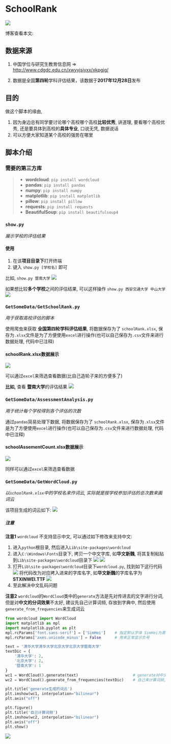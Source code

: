 # SchoolRank
![](images/wordcloud.jpg)

博客查看本文: [](https://vonsdite.cn/92d0ece7.html)

## 数据来源
1. 中国学位与研究生教育信息网 => http://www.cdgdc.edu.cn/xwyyjsjyxx/xkpgjg/

2. 数据是全国**第四轮**学科评估结果，该数据于**2017年12月28日**发布

## 目的
做这个脚本的缘由, 
1. 因为身边总有同学要讨论哪个高校哪个高校**比较优秀**, 讲道理, 要看哪个高校优秀, 还是要具体到高校的**具体专业**, 口说无凭, 数据说话
2. 可以方便大家知道某个高校的强势在哪里

## 脚本介绍

### 需要的第三方库
> - **wordcloud**: `pip install wordcloud`
> - **pandas**: `pip install pandas`
> - **numpy**: `pip install numpy`
> - **matplotlib**: `pip install matplotlib`
> - **pillow**: `pip install pillow`
> - **requests**: `pip install requests`
> - **BeautifulSoup**: `pip install beautifulsoup4`

### `show.py`
_展示学校的评估结果_

#### 使用
1. 在该**项目目录下**打开终端
2. 键入 `show.py [学校名]` 即可

比如, 
`show.py 暨南大学`
![](README_IMAGES/2018-12-31-11-19-46.png)

如果想比较**多个学校**之间的评估结果, 可以这样操作
`show.py 西安交通大学 中山大学`
![](README_IMAGES/2018-12-31-11-22-42.png)


### `GetSomeData/GetSchoolRank.py`
_用于获取高校评估的脚本_

使用爬虫来获取 **全国第四轮学科评估结果**, 将数据保存为了 `schoolRank.xlsx`, 保存为`.xlsx`文件是为了方便使用`excel`进行操作(也可以自己保存为`.csv`文件来进行数据处理, 代码中已注释)


#### schoolRank.xlsx数据展示
![](README_IMAGES/2018-12-31-00-05-18.png)

可以通过`excel`来筛选查看数据(比自己造轮子来的方便多了)

**比如,** 查看 **暨南大学**的评估结果
![](README_IMAGES/2018-12-31-00-07-46.png)

### `GetSomeData/AssessmentAnalysis.py`
_用于统计每个学校得到各个评估的次数_

通过`pandas`简易处理下数据, 将数据保存为了 `schoolRank.xlsx`, 保存为`.xlsx`文件是为了方便使用`excel`进行操作(也可以自己保存为`.csv`文件来进行数据处理, 代码中已注释)


#### schoolAssementCount.xlsx数据展示
![](README_IMAGES/2018-12-31-10-52-25.png)

同样可以通过`excel`来筛选查看数据

### `GetSomeData/GetWordCloud.py`
_以`schoolRank.xlsx`中的学校名来作词云, 实际就是按学校参加评估的总次数来画词云_

该项目生成的词云如下:
![](images/wordcloud.jpg)

##### 注意
**注意1**
`wordcloud` 不支持显示中文, 可以通过如下修改来支持中文:
1. 进入`python`根目录, 然后进入`Lib\site-packages\wordcloud`
2. 进入`C:\Windows\Fonts`目录下, 拷贝一个中文字库, 如**华文新魏**, 将其复制粘贴到`Lib\site-packages\wordcloud`目录下
![](README_IMAGES/2018-12-31-10-29-48.png)
![](README_IMAGES/2018-12-31-10-49-51.png)
3. 打开`Lib\site-packages\wordcloud`目录下`wordcloud.py`, 找到如下这行代码
![](README_IMAGES/2018-12-31-10-28-31.png)
将代码改为对应拷入进来的字库名字, 如**华文新魏**的字库名字为**STXINWEI.TTF**
![](README_IMAGES/2018-12-31-10-32-07.png)
4. 至此解决中文乱码问题

**注意2**
`wordcloud`的`WordCloud`类中的`generate`方法是先对传进去的文字进行分词, 但是对**中文的分词效果**不太好, 建议先自己计算词频, 存放到字典中, 然后使用`generate_from_frequencies`来生成词云
```python {cmd=True}
from wordcloud import WordCloud
import matplotlib as mpl
import matplotlib.pyplot as plt
mpl.rcParams['font.sans-serif'] = ['SimHei']    # 指定默认字体 SimHei为黑体
mpl.rcParams['axes.unicode_minus'] = False      # 用来正常显示负号

text = '清华大学清华大学北京大学北京大学暨南大学'
textDic = {
    '清华大学': 2,
    '北京大学': 2,
    '暨南大学': 1
}
wc1 = WordCloud().generate(text)                        # generate对中文分词效果不好
wc2 = WordCloud().generate_from_frequencies(textDic)    # 自己来计算词频, 改善效果

plt.title('generate生成的词云')
plt.imshow(wc1, interpolation="bilinear")
plt.axis("off")

plt.figure()
plt.title('自己计算词频')
plt.imshow(wc2, interpolation="bilinear")
plt.axis("off")
plt.show()
```

![](README_IMAGES/2018-12-31-10-48-00.png)
